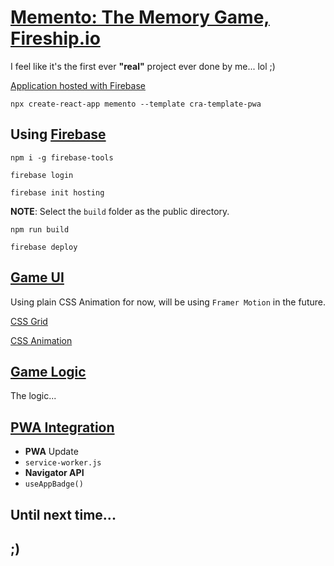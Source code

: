 # [Memento: The Memory Game, Fireship.io](https://fireship.io/courses/react/2-intro/)

I feel like it's the first ever **"real"** project ever done by me... lol ;)

[Application hosted with Firebase](https://memento-34c4f.web.app)

```shell
npx create-react-app memento --template cra-template-pwa
```

## Using [Firebase](https://firebase.google.com/)

```shell
npm i -g firebase-tools
```

```shell
firebase login
```

```shell
firebase init hosting
```

**NOTE**: Select the `build` folder as the public directory.

```shell
npm run build
```

```shell
firebase deploy
```

## [Game UI](https://fireship.io/courses/react/2-game-ui/)

Using plain CSS Animation for now, will be using `Framer Motion` in the future.

[CSS Grid](https://www.youtube.com/watch?v=uuOXPWCh-6o)

[CSS Animation](https://www.youtube.com/watch?v=HZHHBwzmJLk)

## [Game Logic](https://fireship.io/courses/react/2-game-logic/)

The logic...

## [PWA Integration](https://fireship.io/courses/react/2-pwa/)

- **PWA** Update
- `service-worker.js`
- **Navigator API**
- `useAppBadge()`

## Until next time...

## ;)
